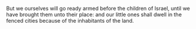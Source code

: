 But we ourselves will go ready armed before the children of Israel, until we have brought them unto their place: and our little ones shall dwell in the fenced cities because of the inhabitants of the land.
